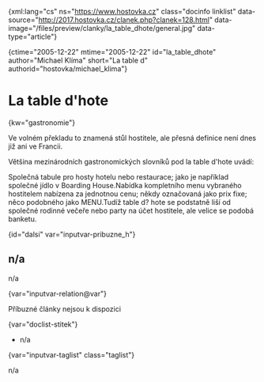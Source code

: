 
{xml:lang="cs" ns="https://www.hostovka.cz" class="docinfo linklist" data-source="http://2017.hostovka.cz/clanek.php?clanek=128.html" data-image="/files/preview/clanky/la\_table\_dhote/general.jpg" data-type="article"}

{ctime="2005-12-22" mtime="2005-12-22" id="la\_table\_dhote" author="Michael Klíma" short="La table d" authorid="hostovka/michael_klima"}

# La table d'hote 

{kw="gastronomie"}

Ve volném překladu to znamená stůl hostitele, ale přesná definice není dnes již ani ve Francii. 

Většina mezinárodních gastronomických slovníků pod la table d'hote uvádí: 

Společná tabule pro hosty hotelu nebo restaurace; jako je například společné jídlo v Boarding House.Nabídka kompletního menu vybraného hostitelem nabízena za jednotnou cenu; někdy označovaná jako prix fixe; něco podobného jako MENU.Tudíž table d? hote se podstatně liší od společné rodinné večeře nebo party na účet hostitele, ale velice se podobá banketu. 

{id="dalsi" var="inputvar-pribuzne_h"}

## n/a 

n/a 

{var="inputvar-relation@var"}

Příbuzné články nejsou k dispozici 

{var="doclist-stitek"}

  * n/a 

{var="inputvar-taglist" class="taglist"}

n/a

